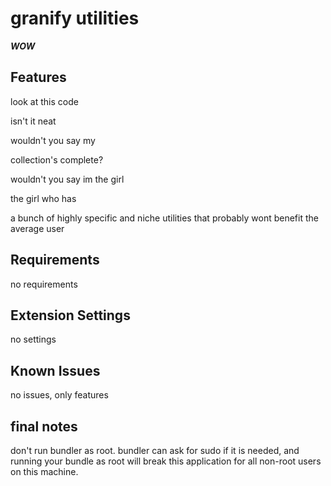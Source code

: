 # granify utilities

***WOW***

## Features

look at this code

isn't it neat

wouldn't you say my

collection's complete?

wouldn't you say im the girl

the girl who has

a bunch of highly specific and niche utilities that probably wont benefit the average user

## Requirements

no requirements

## Extension Settings

no settings

## Known Issues

no issues, only features

## final notes

don't run bundler as root. bundler can ask for sudo if it is needed, and running your bundle as root will break this application for all non-root users on this machine.
